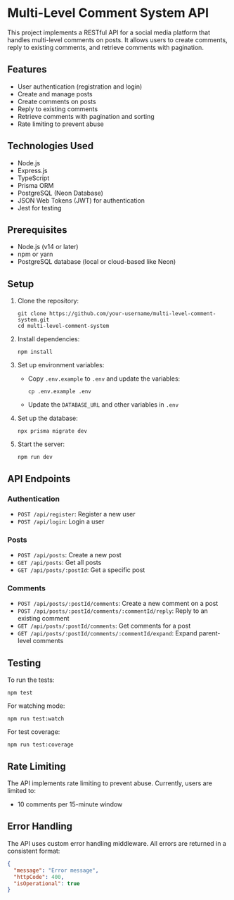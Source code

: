 # Multi-Level Comment System API

This project implements a RESTful API for a social media platform that handles multi-level comments on posts. It allows users to create comments, reply to existing comments, and retrieve comments with pagination.

## Features

- User authentication (registration and login)
- Create and manage posts
- Create comments on posts
- Reply to existing comments
- Retrieve comments with pagination and sorting
- Rate limiting to prevent abuse

## Technologies Used

- Node.js
- Express.js
- TypeScript
- Prisma ORM
- PostgreSQL (Neon Database)
- JSON Web Tokens (JWT) for authentication
- Jest for testing

## Prerequisites

- Node.js (v14 or later)
- npm or yarn
- PostgreSQL database (local or cloud-based like Neon)

## Setup

1. Clone the repository:

   ```
   git clone https://github.com/your-username/multi-level-comment-system.git
   cd multi-level-comment-system
   ```

2. Install dependencies:

   ```
   npm install
   ```

3. Set up environment variables:

   - Copy `.env.example` to `.env` and update the variables:
     ```
     cp .env.example .env
     ```
   - Update the `DATABASE_URL` and other variables in `.env`

4. Set up the database:

   ```
   npx prisma migrate dev
   ```

5. Start the server:
   ```
   npm run dev
   ```

## API Endpoints

### Authentication

- `POST /api/register`: Register a new user
- `POST /api/login`: Login a user

### Posts

- `POST /api/posts`: Create a new post
- `GET /api/posts`: Get all posts
- `GET /api/posts/:postId`: Get a specific post

### Comments

- `POST /api/posts/:postId/comments`: Create a new comment on a post
- `POST /api/posts/:postId/comments/:commentId/reply`: Reply to an existing comment
- `GET /api/posts/:postId/comments`: Get comments for a post
- `GET /api/posts/:postId/comments/:commentId/expand`: Expand parent-level comments

## Testing

To run the tests:

```
npm test
```

For watching mode:

```
npm run test:watch
```

For test coverage:

```
npm run test:coverage
```

## Rate Limiting

The API implements rate limiting to prevent abuse. Currently, users are limited to:

- 10 comments per 15-minute window

## Error Handling

The API uses custom error handling middleware. All errors are returned in a consistent format:

```json
{
  "message": "Error message",
  "httpCode": 400,
  "isOperational": true
}
```
